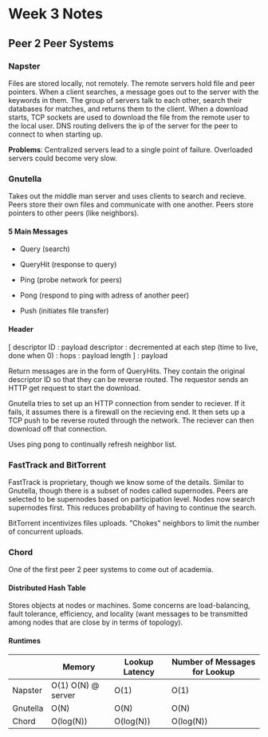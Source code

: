 # Week 3 Notes

## Peer 2 Peer Systems

### Napster

Files are stored locally, not remotely. The remote servers hold file and peer pointers. When a client searches, a message goes out to the server with the keywords in them. The group of servers talk to each other, search their databases for matches, and returns them to the client. When a download starts, TCP sockets are used to download the file from the remote user to the local user. DNS routing delivers the ip of the server for the peer to connect to when starting up.

**Problems**: Centralized servers lead to a single point of failure. Overloaded servers could become very slow. 

### Gnutella

Takes out the middle man server and uses clients to search and recieve. Peers store their own files and communicate with one another. Peers store pointers to other peers (like neighbors).

#### 5 Main Messages

* Query (search)

* QueryHit (response to query)

* Ping (probe network for peers)

* Pong (respond to ping with adress of another peer)

* Push (initiates file transfer)

#### Header

[ descriptor ID : payload descriptor : decremented at each step (time to live, done when 0) : hops : payload length ] : payload

Return messages are in the form of QueryHits. They contain the original descriptor ID so that they can be reverse routed. The requestor sends an HTTP get request to start the download. 

Gnutella tries to set up an HTTP connection from sender to reciever. If it fails, it assumes there is a firewall on the recieving end. It then sets up a TCP push to be reverse routed through the network. The reciever can then download off that connection.

Uses ping pong to continually refresh neighbor list.

### FastTrack and BitTorrent

FastTrack is proprietary, though we know some of the details. Similar to Gnutella, though there is a subset of nodes called supernodes. Peers are selected to be supernodes based on participation level. Nodes now search supernodes first. This reduces probability of having to continue the search.

BitTorrent incentivizes files uploads. "Chokes" neighbors to limit the number of concurrent uploads.

### Chord

One of the first peer 2 peer systems to come out of academia. 

#### Distributed Hash Table

Stores objects at nodes or machines. Some concerns are load-balancing, fault tolerance, efficiency, and locality (want messages to be transmitted among nodes that are close by in terms of topology).

#### Runtimes

|          | Memory             | Lookup Latency | Number of Messages for Lookup |
|----------|--------------------|----------------|-------------------------------|
| Napster  | O(1) O(N) @ server | O(1)           | O(1)                          |
| Gnutella | O(N)               | O(N)           | O(N)                          |
| Chord    | O(log(N))          | O(log(N))      | O(log(N))                     |

